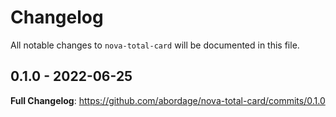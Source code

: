# Changelog

All notable changes to `nova-total-card` will be documented in this file.

## 0.1.0 - 2022-06-25

**Full Changelog**: https://github.com/abordage/nova-total-card/commits/0.1.0
